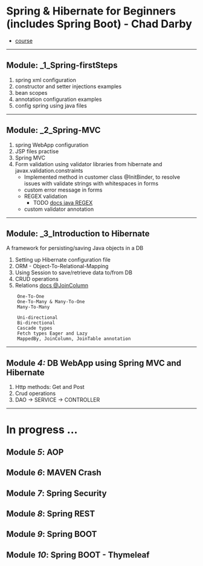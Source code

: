 # Spring & Hibernate for Beginners (includes Spring Boot) - Chad Darby
- [course](https://www.udemy.com/course/spring-hibernate-tutorial/)
***

## Module: _1_Spring-firstSteps
1. spring xml configuration 
2. constructor and setter injections examples
3. bean scopes
4. annotation configuration examples
5. config spring using java files

***
## Module: _2_Spring-MVC
1. spring WebApp configuration
2. JSP files practise
3. Spring MVC
4. Form validation using validator libraries from hibernate and javax.validation.constraints
    + Implemented method in customer class @InitBinder, to resolve issues with validate strings with whitespaces in forms
    + custom error message in forms
    + REGEX validation
        + TODO [docs java REGEX](https://docs.oracle.com/javase/tutorial/essential/regex/)
    + custom validator annotation 

***
## Module: _3_Introduction to Hibernate
A framework for persisting/saving Java objects in a DB
1. Setting up Hibernate configuration file
2. ORM - Object-To-Relational-Mapping
3. Using Session to save/retrieve data to/from DB
4. CRUD operations 
5. Relations
        [docs @JoinColumn](https://docs.oracle.com/javaee/7/api/javax/persistence/JoinColumn.html#name--)
 ```
     One-To-One 
     One-To-Many & Many-To-One 
     Many-To-Many
 ```
 ```
     Uni-directional
     Bi-directional
     Cascade types
     Fetch types Eager and Lazy
     MappedBy, JoinColumn, JoinTable annotation
 ```
*** 
## Module _4:_ DB WebApp using Spring MVC and Hibernate
1. Http methods: Get and Post
2. Crud operations
3. DAO -> SERVICE -> CONTROLLER
        
***

# In progress ... 
## Module _5_: AOP 
## Module _6_: MAVEN Crash 
## Module _7_: Spring Security 
## Module _8_: Spring REST 
## Module _9_: Spring BOOT 
## Module _10_: Spring BOOT - Thymeleaf 

